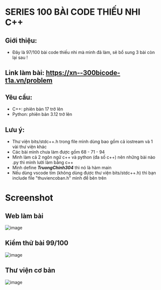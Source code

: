 # SERIES 100 BÀI CODE THIẾU NHI C++ 

## Giới thiệu: 
- Đây là 97/100 bài code thiếu nhi mà mình đã làm, sẽ bổ sung 3 bài còn lại sau !

## Link làm bài: https://xn--300bicode-t1a.vn/problem

## Yêu cầu:
- C++: phiên bản 17 trở lên 
- Python: phiên bản 3.12 trở lên 

## Lưu ý: 
- Thư viện bits/stdc++.h trong file mình dùng bao gồm cả iostream và 1 vài thư viện khác 
- Các bài mình chưa làm được gồm 68 - 71 - 94
- Mình làm cả 2 ngôn ngữ c++ và python (đa số c++) nên những bài nào .py thì mình lười làm bằng c++
- Mình define ___TruongChinh304___ thì nó là hàm main 
- Nếu dùng vscode tím (không dùng được thư viện bits/stdc++.h) thì bạn include file "thuviencoban.h" mình để bên trên  

# Screenshot

## Web làm bài 
![image](https://github.com/user-attachments/assets/42151b67-fe14-4436-9fc8-647b4d9bcf4b)

## Kiểm thử bài 99/100
![image](https://github.com/user-attachments/assets/b9dca48c-76b2-439f-95a3-12f15f66abd3)

## Thư viện cơ bản
![image](https://github.com/user-attachments/assets/0ea89e89-7231-4480-b7f9-37a3b4eb4e47)

